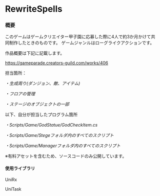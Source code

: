 # RewriteSpells

### 概要
このゲームはゲームクリエイター甲子園に応募した際に4人で約3か月かけて共同制作したときのものです。
ゲームジャンルはローグライクアクションです。

作品概要は下記に記載します。

https://gameparade.creators-guild.com/works/406

担当箇所：

*・生成周り(ダンジョン、敵、アイテム)*

*・フロアの管理*

*・ステージのオブジェクトの一部*

以下、自分が担当したプログラム箇所

*・Scripts/Game/GodStatue/GodCheckItem.cs*

*・Scripts/Game/Stegeフォルダ内のすべてのスクリプト*

*・Scripts/Game/Managerフォルダ内のすべてのスクリプト*

※有料アセットを含むため、ソースコードのみ公開しています。

#### 使用ライブラリ
UniRx

UniTask

